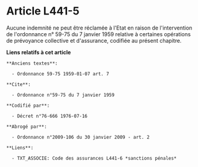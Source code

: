 # Article L441-5

Aucune indemnité ne peut être réclamée à l'Etat en raison de l'intervention de l'ordonnance n° 59-75 du 7 janvier 1959
relative à certaines opérations de prévoyance collective et d'assurance, codifiée au présent chapitre.

**Liens relatifs à cet article**

	**Anciens textes**:

	  - Ordonnance 59-75 1959-01-07 art. 7

	**Cite**:

	  - Ordonnance n°59-75 du 7 janvier 1959

	**Codifié par**:

	  - Décret n°76-666 1976-07-16

	**Abrogé par**:

	  - Ordonnance n°2009-106 du 30 janvier 2009 - art. 2

	**Liens**:

	  - TXT_ASSOCIE: Code des assurances L441-6 *sanctions pénales*
